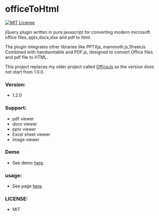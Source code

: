 officeToHtml
==========
[![MIT License][license-image]][license-url]

[license-image]: http://img.shields.io/badge/license-MIT-blue.svg?style=flat
[license-url]: LICENSE

jQuery plugin written in pure javascript for converting modern microsoft office files, pptx,docx,xlsx and pdf to html.

The plugin integrates other libraries like PPTXjs, mammoth.js,SheetJs Combined with handsontable and PDF.js, designed to convert Office files and pdf file to HTML.

This project replaces my older project called <a href="https://github.com/meshesha/OfficeJs">OfficeJs</a> so the version does not start from 1.0.0.

### Version:
* 1.2.0

### Support:
* pdf viewer
* docx viewer
* pptx viewer
* Excel sheet viewer
* image viewer

### Demo
* See demo <a href="https://officetohtml.js.org/pages/demos.html" target="_blank">here</a>.

###  usage:
* See page <a href="https://officetohtml.js.org/pages/docs.html" target="_blank">here</a>.

### LICENSE:
* MIT
